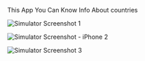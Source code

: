 This App You Can Know Info About countries 

![Simulator Screenshot 1](https://github.com/AdelKhader/MyFirstProject-CountryInfo/assets/133324710/1ae1ab97-5966-4afc-aaa6-df45cea9a028)

![Simulator Screenshot - iPhone 2](https://github.com/AdelKhader/MyFirstProject-CountryInfo/assets/133324710/c9bdc75e-7986-49db-91ad-be4e63e57e87)

![Simulator Screenshot 3  ](https://github.com/AdelKhader/MyFirstProject-CountryInfo/assets/133324710/18739fab-a472-4a27-8545-a4c6544e20bc)
